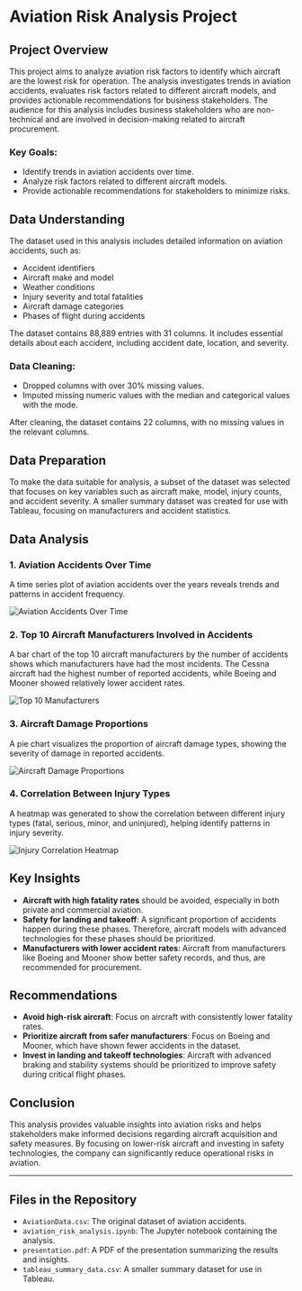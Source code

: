 # Aviation Risk Analysis Project

## Project Overview

This project aims to analyze aviation risk factors to identify which aircraft are the lowest risk for operation. The analysis investigates trends in aviation accidents, evaluates risk factors related to different aircraft models, and provides actionable recommendations for business stakeholders. The audience for this analysis includes business stakeholders who are non-technical and are involved in decision-making related to aircraft procurement.

### Key Goals:
- Identify trends in aviation accidents over time.
- Analyze risk factors related to different aircraft models.
- Provide actionable recommendations for stakeholders to minimize risks.

## Data Understanding

The dataset used in this analysis includes detailed information on aviation accidents, such as:
- Accident identifiers
- Aircraft make and model
- Weather conditions
- Injury severity and total fatalities
- Aircraft damage categories
- Phases of flight during accidents

The dataset contains 88,889 entries with 31 columns. It includes essential details about each accident, including accident date, location, and severity.

### Data Cleaning:
- Dropped columns with over 30% missing values.
- Imputed missing numeric values with the median and categorical values with the mode.

After cleaning, the dataset contains 22 columns, with no missing values in the relevant columns.

## Data Preparation

To make the data suitable for analysis, a subset of the dataset was selected that focuses on key variables such as aircraft make, model, injury counts, and accident severity. A smaller summary dataset was created for use with Tableau, focusing on manufacturers and accident statistics.

## Data Analysis

### 1. Aviation Accidents Over Time
A time series plot of aviation accidents over the years reveals trends and patterns in accident frequency.

![Aviation Accidents Over Time](path_to_graph)

### 2. Top 10 Aircraft Manufacturers Involved in Accidents
A bar chart of the top 10 aircraft manufacturers by the number of accidents shows which manufacturers have had the most incidents. The Cessna aircraft had the highest number of reported accidents, while Boeing and Mooner showed relatively lower accident rates.

![Top 10 Manufacturers](path_to_graph)

### 3. Aircraft Damage Proportions
A pie chart visualizes the proportion of aircraft damage types, showing the severity of damage in reported accidents.

![Aircraft Damage Proportions](path_to_graph)

### 4. Correlation Between Injury Types
A heatmap was generated to show the correlation between different injury types (fatal, serious, minor, and uninjured), helping identify patterns in injury severity.

![Injury Correlation Heatmap](path_to_graph)

## Key Insights

- **Aircraft with high fatality rates** should be avoided, especially in both private and commercial aviation.
- **Safety for landing and takeoff**: A significant proportion of accidents happen during these phases. Therefore, aircraft models with advanced technologies for these phases should be prioritized.
- **Manufacturers with lower accident rates**: Aircraft from manufacturers like Boeing and Mooner show better safety records, and thus, are recommended for procurement.

## Recommendations

- **Avoid high-risk aircraft**: Focus on aircraft with consistently lower fatality rates.
- **Prioritize aircraft from safer manufacturers**: Focus on Boeing and Mooner, which have shown fewer accidents in the dataset.
- **Invest in landing and takeoff technologies**: Aircraft with advanced braking and stability systems should be prioritized to improve safety during critical flight phases.

## Conclusion

This analysis provides valuable insights into aviation risks and helps stakeholders make informed decisions regarding aircraft acquisition and safety measures. By focusing on lower-risk aircraft and investing in safety technologies, the company can significantly reduce operational risks in aviation.

---

## Files in the Repository
- `AviationData.csv`: The original dataset of aviation accidents.
- `aviation_risk_analysis.ipynb`: The Jupyter notebook containing the analysis.
- `presentation.pdf`: A PDF of the presentation summarizing the results and insights.
- `tableau_summary_data.csv`: A smaller summary dataset for use in Tableau.

